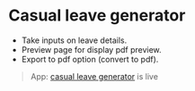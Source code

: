 # Casual leave generator
- Take inputs on leave details.
- Preview page for display pdf preview.
- Export to pdf option (convert to pdf).

> App: [casual leave generator](https://mohammedafeef.github.io/casual-leave-application/#/) is live
